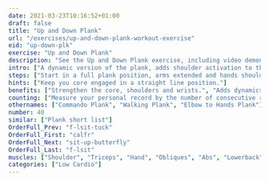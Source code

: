 ```yaml
---
date: 2021-03-23T10:16:52+01:00
draft: false
title: "Up and Down Plank"
url: "/exercises/up-and-down-plank-workout-exercise"
eid: "up-down-plk"
exercise: "Up and Down Plank"
description: "See the Up and Down Plank exercise, including video demonstration, instructions on how-to perform, benefits, activated body parts and related exercises."
intro: ["A dynamic version of the plank, adds shoulder activation to the benefits of the plank. It is also a cardio exercise, as your heat will pump strongly after some repetitions."]
steps: ["Start in a full plank position, arms extended and hands shoulder-width.", "Bend one arm so that the elbow touches the ground.", "Bend the other arm, so that bows elbows touch the group. Now you are in an elbow plank position.", "Extend the first arm again.", "Extend the second arm, returning to the full plank position.", "This is one repetition.", "Repeat half of the exercise lowering your right side first, do the other half lowering the left side first."]
hints: ["Keep you core engaged in a straight line position."]
benefits: ["Strengthen the core, shoulders and wrists.", "Adds dynamics to the plank exercise."]
counting: ["Measure your personal record by the number of consecutive repetitions."]
othernames: ["Commando Plank", "Walking Plank", "Elbow to Hands Plank"]
number: 40
similar: ["Plank short list"]
OrderFull_Prev: "f-lsit-tuck"
OrderFull_First: "calfr"
OrderFull_Next: "sit-up-butterfly"
OrderFull_Last: "f-lsit"
muscles: ["Shoulder", "Triceps", "Hand", "Obliques", "Abs", "Lowerback", "Glutes"]
categories: ["Low Cardio"]
---
```

